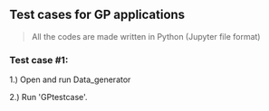 ## Test cases for GP applications

> All the codes are made written in Python (Jupyter file format)

### Test case #1:

1.) Open and run  Data_generator

2.) Run 'GPtestcase'.


